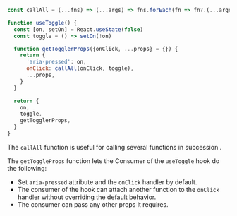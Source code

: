 ```js
const callAll = (...fns) => (...args) => fns.forEach(fn => fn?.(...args))

function useToggle() {
  const [on, setOn] = React.useState(false)
  const toggle = () => setOn(!on)

  function getTogglerProps({onClick, ...props} = {}) {
    return {
      'aria-pressed': on,
      onClick: callAll(onClick, toggle),
      ...props,
    }
  }

  return {
    on,
    toggle,
    getTogglerProps,
  }
}
```
The `callAll` function is useful for calling several functions in succession .

The `getToggleProps` function lets the Consumer of the `useToggle` hook do the following:

- Set `aria-pressed` attribute and the `onClick` handler by default.
- The consumer of the hook can attach another function to the `onClick` handler without overriding the default behavior.
- The consumer can pass any other props it requires.